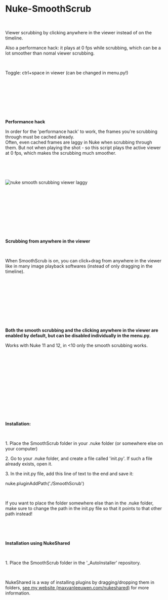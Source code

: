 # Nuke-SmoothScrub

<p> </p>
<p>Viewer scrubbing by clicking anywhere in the viewer instead of on the timeline.</p>
<p>Also a performance hack: it plays at 0 fps while scrubbing, which can be a lot smoother than nomal viewer scrubbing.</p>
<p> </p>
<p>Toggle: ctrl+space in viewer (can be changed in menu.py!)</p>
<p> </p>
<p> </p>
<p> </p>
<p> </p>
<p><strong>Performance hack</strong></p>
<p>In order for the 'performance hack' to work, the frames you're scrubbing through must be cached already.<br />Often, even cached frames are laggy in Nuke when scrubbing through them. But not when playing the shot - so this script plays the active viewer at 0 fps, which makes the scrubbing much smoother.</p>
<p> </p>
<p> </p>
<p><img src="https://maxvanleeuwen.com/wp-content/uploads/SmoothScrub_comparison.gif" alt="nuke smooth scrubbing viewer laggy" /></p>
<p> </p>
<p> </p>
<p> </p>
<p> </p>
<p> </p>
<p><strong>Scrubbing from anywhere in the viewer</strong></p>
<p> </p>
<p>When SmoothScrub is on, you can click+drag from anywhere in the viewer like in many image playback softwares (instead of only dragging in the timeline).</p>
<p> </p>
<p> </p>
<p> </p>
<p> </p>
<p> </p>
<p><strong>Both the smooth scrubbing and the clicking anywhere in the viewer are enabled by default, but can be disabled individually in the menu.py.</strong></p>
<p>Works with Nuke 11 and 12, in &lt;10 only the smooth scrubbing works.</p>
<p> </p>
<p> </p>
<p> </p>
<p> </p>
<p> </p>
<p> </p>
<p> </p>
<p><strong>Installation:</strong></p>
<p> </p>
<p>1. Place the SmoothScrub folder in your .nuke folder (or somewhere else on your computer)</p>
<p>2. Go to your .nuke folder, and create a file called 'init.py'. If such a file already exists, open it.</p>
<p>3. In the init.py file, add this line of text to the end and save it:</p>
<p>nuke.pluginAddPath('./SmoothScrub')</p>
<p> </p>
<p>If you want to place the folder somewhere else than in the .nuke folder, make sure to change the path in the init.py file so that it points to that other path instead!</p>
<p> </p>
<p> </p>
<p><strong>Installation using NukeShared</strong></p>
<p> </p>
<p>1. Place the SmoothScrub folder in the '_AutoInstaller' repository.</p>
<p> </p>
<p>NukeShared is a way of installing plugins by dragging/dropping them in folders, <a href="https://maxvanleeuwen.com/nukeshared" target="_blank">see my website (maxvanleeuwen.com/nukeshared)</a> for more information.</p>
